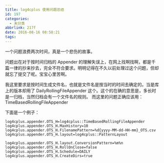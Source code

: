 ```yaml
---
title: log4cplus 使用问题总结
id: 197
categories:
  - 未分类
abbrlink: 217f
date: 2016-08-16 08:58:21
tags:
---
```

一个问题浪费两次时间，真是一个悲伤的故事。

问题出在对于按时间归档的 Appender 的理解失误上，在网上找啊找啊，都是千篇一律的抄来抄去，完全不符合要求。明明记得在不久以前处理过这个问题，但却就忘了提交了呢。宝宝心里苦啊。

我这里要求是按时间生成文件名，也就是文件名是按当时的时间去确定的。当是库上的版本却用了 DailyRollingFileAppender 这个。这个的在确的意思是，多长时是一归档，当然归档会有一个文件名的规则。
而这里的问题正确应该用：TimeBasedRollingFileAppender

下面是一个例子：

~~~
log4cplus.appender.OTS_H=log4cplus::TimeBasedRollingFileAppender
log4cplus.appender.OTS_H.MaxHistory=10
log4cplus.appender.OTS_H.FilenamePattern=%d{yyyy-MM-dd-HH-mm}_OTS.csv
log4cplus.appender.OTS_H.layout=log4cplus::PatternLayout

log4cplus.appender.OTS_H.layout.ConversionPattern=%m%n
log4cplus.appender.OTS_H.RollOnClose=false
log4cplus.appender.OTS_H.Schedule=DAILY
log4cplus.appender.OTS_H.CreateDirs=true
~~~
